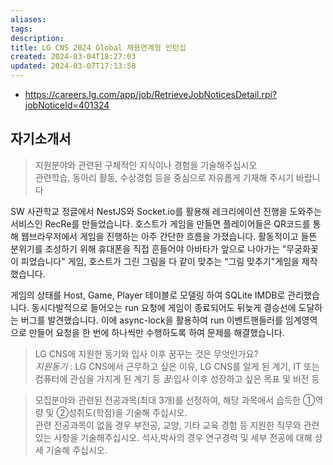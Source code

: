 ```yaml
---
aliases: 
tags: 
description:
title: LG CNS 2024 Global 채용연계형 인턴십
created: 2024-03-04T18:27:03
updated: 2024-03-07T17:13:58
---
```

- <https://careers.lg.com/app/job/RetrieveJobNoticesDetail.rpi?jobNoticeId=401324>

## 자기소개서

> 지원분야와 관련된 구체적인 지식이나 경험을 기술해주십시오  
> 관련학습, 동아리 활동, 수상경험 등을 중심으로 자유롭게 기재해 주시기 바랍니다 

SW 사관학교 정글에서 NestJS와 Socket.io를 활용해 레크리에이션 진행을 도와주는 서비스인 RecRe를 만들었습니다. 호스트가 게임을 만들면 플레이어들은 QR코드를 통해 웹브라우저에서 게임을 진행하는 아주 간단한 흐름을 가졌습니다. 활동적이고 들뜬 분위기를 조성하기 위해 휴대폰을 직접 흔들어야 아바타가 앞으로 나아가는 "무궁화꽃이 피었습니다" 게임, 호스트가 그린 그림을 다 같이 맞추는 “그림 맞추기"게임을 제작했습니다.  

게임의 상태를 Host, Game, Player 테이블로 모델링 하여 SQLite IMDB로 관리했습니다. 동시다발적으로 들어오는 run 요청에 게임이 종료되어도 뒤늦게 결승선에 도달하는 버그를 발견했습니다. 이에 async-lock을 활용하여 run 이벤트핸들러를 임계영역으로 만들어 요청을 한 번에 하나씩만 수행하도록 하여 문제를 해결했습니다.

> LG CNS에 지원한 동기와 입사 이후 꿈꾸는 것은 무엇인가요?  
> *지원동기* : LG CNS에서 근무하고 싶은 이유, LG CNS를 알게 된 계기, IT 또는 컴퓨터에 관심을 가지게 된 계기 등 *꿈*:입사 이후 성장하고 싶은 목표 및 비전 등

> 모집분야와 관련된 전공과목(최대 3개)를 선정하여, 해당 과목에서 습득한 ①역량 및 ②성취도(학점)을 기술해 주십시오.  
> 관련 전공과목이 없을 경우 부전공, 교양, 기타 교육 경험 등 지원한 직무와 관련 있는 사항을 기술해주십시오. 석사,박사의 경우 연구경력 및 세부 전공에 대해 상세 기술해 주십시오.
